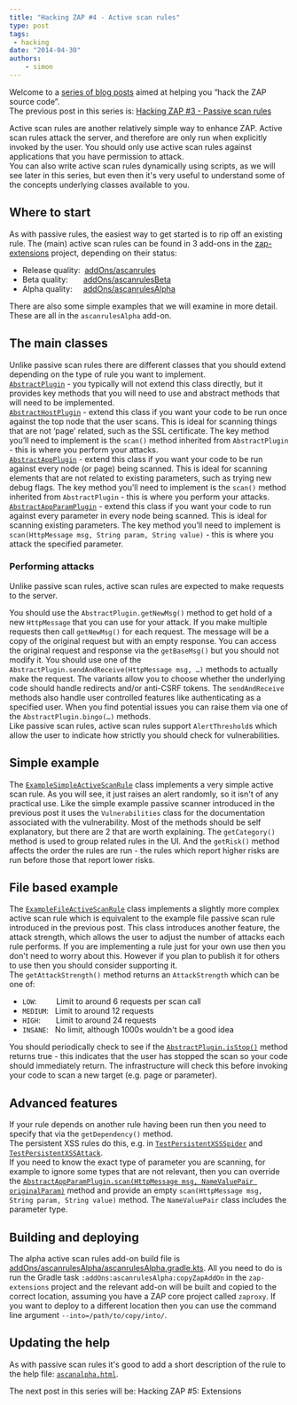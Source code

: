 ```yaml
---
title: "Hacking ZAP #4 - Active scan rules"
type: post
tags:
 - hacking
date: "2014-04-30"
authors:
    - simon
---
```

Welcome to a [series of blog posts](https://github.com/zaproxy/zaproxy/wiki/Development#hacking-zap) aimed at helping you “hack the ZAP source code”.  
The previous post in this series is: [Hacking ZAP #3 - Passive scan rules](/blog/2014-04-03-hacking-zap-3-passive-scan-rules/)  
  
Active scan rules are another relatively simple way to enhance ZAP. Active scan rules attack the server, and therefore are only run when
explicitly invoked by the user. You should only use active scan rules against applications that you have permission to attack.  
You can also write active scan rules dynamically using scripts, as we will see later in this series, but even then it's very useful to understand
some of the concepts underlying classes available to you.  

##  Where to start

As with passive rules, the easiest way to get started is to rip off an existing rule.  The (main) active scan rules can be found in 3 add-ons in the
[zap-extensions](https://github.com/zaproxy/zap-extensions/) project, depending on their status:  

  * Release quality:  [addOns/ascanrules](https://github.com/zaproxy/zap-extensions/tree/master/addOns/ascanrules/src/main/java/org/zaproxy/zap/extension/ascanrules)
  * Beta quality:       [addOns/ascanrulesBeta](https://github.com/zaproxy/zap-extensions/tree/master/addOns/ascanrulesBeta/src/main/java/org/zaproxy/zap/extension/ascanrulesBeta)
  * Alpha quality:     [addOns/ascanrulesAlpha](https://github.com/zaproxy/zap-extensions/tree/master/addOns/ascanrulesAlpha/src/main/java/org/zaproxy/zap/extension/ascanrulesAlpha)

There are also some simple examples that we will examine in more detail. These are all in the `ascanrulesAlpha` add-on.  

##  The main classes

Unlike passive scan rules there are different classes that you should extend depending on the type of rule you want to implement.  
[`AbstractPlugin`](https://github.com/zaproxy/zaproxy/blob/main/zap/src/main/java/org/parosproxy/paros/core/scanner/AbstractPlugin.java) - you typically
will not extend this class directly, but it provides key methods that you will need to use and abstract methods that will need to be
implemented.  
[`AbstractHostPlugin`](https://github.com/zaproxy/zaproxy/blob/main/zap/src/main/java/org/parosproxy/paros/core/scanner/AbstractHostPlugin.java) - extend
this class if you want your code to be run once against the top node that the user scans. This is ideal for scanning things that are not ‘page’
related, such as the SSL certificate. The key method you’ll need to implement is the `scan()` method inherited from `AbstractPlugin` - this is
where you perform your attacks.  
[`AbstractAppPlugin`](https://github.com/zaproxy/zaproxy/blob/main/zap/src/main/java/org/parosproxy/paros/core/scanner/AbstractAppPlugin.java) - extend this
class if you want your code to be run against every node (or page) being scanned. This is ideal for scanning elements that are not related to
existing parameters, such as trying new debug flags. The key method you’ll need to implement is the `scan()` method inherited from
`AbstractPlugin` - this is where you perform your attacks.  
[`AbstractAppParamPlugin`](https://github.com/zaproxy/zaproxy/blob/main/zap/src/main/java/org/parosproxy/paros/core/scanner/AbstractAppParamPlugin.java) - extend this class if you want your code to run against every parameter in every node being scanned. This is ideal for scanning existing
parameters. The key method you’ll need to implement is `scan(HttpMessage msg, String param, String value)` - this is where you attack the
specified parameter.  

###  Performing attacks

Unlike passive scan rules, active scan rules are expected to make requests to the server.

You should use the `AbstractPlugin.getNewMsg()` method to get hold of a new `HttpMessage` that you can use for your attack. If you make multiple
requests then call `getNewMsg()` for each request. The message will be a copy of the original request but with an empty response. You can access
the original request and response via the `getBaseMsg()` but you should not modify it. You should use one of the
`AbstractPlugin.sendAndReceive(HttpMessage msg, …)` methods to actually make the request. The variants allow you to choose whether the underlying
code should handle redirects and/or anti-CSRF tokens.  The `sendAndReceive` methods also handle user controlled features like authenticating as a
specified user. When you find potential issues you can raise them via one of the `AbstractPlugin.bingo(…)` methods.  
Like passive scan rules, active scan rules support `AlertThreshold`s which allow the user to indicate how strictly you should check for
vulnerabilities.  

##  Simple example

The [`ExampleSimpleActiveScanRule`](https://github.com/zaproxy/zap-extensions/tree/master/addOns/ascanrulesAlpha/src/main/java/org/zaproxy/zap/extension/ascanrulesAlpha/ExampleSimpleActiveScanRule.java) class implements a very simple active scan
rule. As you will see, it just raises an alert randomly, so it isn't of any practical use. Like the simple example passive scanner introduced in
the previous post it uses the `Vulnerabilities` class for the documentation associated with the vulnerability. Most of the methods should be self
explanatory, but there are 2 that are worth explaining. The `getCategory()` method is used to group related rules in the UI. And the `getRisk()`
method affects the order the rules are run - the rules which report higher risks are run before those that report lower risks.  

##  File based example

The [`ExampleFileActiveScanRule`](https://github.com/zaproxy/zap-extensions/tree/master/addOns/ascanrulesAlpha/src/main/java/org/zaproxy/zap/extension/ascanrulesAlpha/ExampleFileActiveScanRule.java) class implements a slightly more complex
active scan rule which is equivalent to the example file passive scan rule introduced in the previous post. This class introduces another
feature, the attack strength, which allows the user to adjust the number of attacks each rule performs. If you are implementing a rule just for
your own use then you don't need to worry about this. However if you plan to publish it for others to use then you should consider supporting it.  
The `getAttackStrength()` method returns an `AttackStrength` which can be one of:

  * `LOW`:         Limit to around 6 requests per scan call
  * `MEDIUM`:   Limit to around 12 requests
  * `HIGH`:       Limit to around 24 requests
  * `INSANE`:   No limit, although 1000s wouldn't be a good idea

  
You should periodically check to see if the [`AbstractPlugin.isStop()`](https://github.com/zaproxy/zaproxy/blob/main/zap/src/main/java/org/parosproxy/paros/core/scanner/AbstractPlugin.java#L596) method
returns true - this indicates that the user has stopped the scan so your code should immediately return. The infrastructure will check this
before invoking your code to scan a new target (e.g. page or parameter).  

##  Advanced features

If your rule depends on another rule having been run then you need to specify that via the `getDependency()` method.  
The persistent XSS rules do this, e.g. in [`TestPersistentXSSSpider`](https://github.com/zaproxy/zap-extensions/blob/master/addOns/ascanrules/src/main/java/org/zaproxy/zap/extension/ascanrules/TestPersistentXSSSpider.java) and [`TestPersistentXSSAttack`](https://github.com/zaproxy/zap-extensions/blob/master/addOns/ascanrules/src/main/java/org/zaproxy/zap/extension/ascanrules/TestPersistentXSSAttack.java).  
If you need to know the exact type of parameter you are scanning, for example to ignore some types that are not relevant, then you can override
the [`AbstractAppParamPlugin.scan(HttpMessage msg, NameValuePair originalParam)`](https://github.com/zaproxy/zaproxy/blob/main/zap/src/main/java/org/parosproxy/paros/core/scanner/AbstractAppParamPlugin.java#L284) method and provide an
empty `scan(HttpMessage msg, String param, String value)` method. The `NameValuePair` class includes the parameter type.

##  Building and deploying

The alpha active scan rules add-on build file is [addOns/ascanrulesAlpha/ascanrulesAlpha.gradle.kts](https://github.com/zaproxy/zap-extensions/blob/master/addOns/ascanrulesAlpha/ascanrulesAlpha.gradle.kts). All you need to do is run the Gradle task `:addOns:ascanrulesAlpha:copyZapAddOn` in the `zap-extensions` project and the relevant add-on will be built and copied to the correct location, assuming you have a ZAP core project called `zaproxy`. If you want to deploy to a different location then you can use the command line argument `--into=/path/to/copy/into/`.  

##  Updating the help

As with passive scan rules it's good to add a short description of the rule to the help file: [`ascanalpha.html`](https://github.com/zaproxy/zap-extensions/blob/master/addOns/ascanrulesAlpha/src/main/javahelp/org/zaproxy/zap/extension/ascanrulesAlpha/resources/help/contents/ascanalpha.html).

The next post in this series will be: Hacking ZAP #5: Extensions

